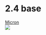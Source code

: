# 2.4 base

[Micron](https://github.com/PrintersForAnts/Micron)\
![](<../.gitbook/assets/image (8) (1).png>)

